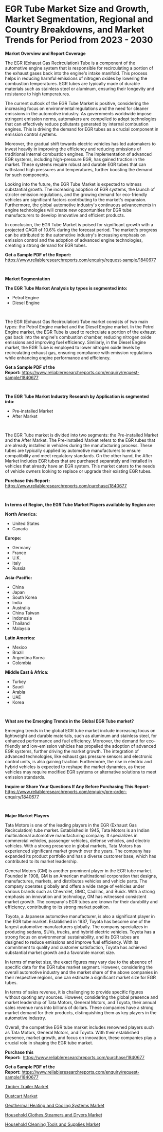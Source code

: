 <p><h1>EGR Tube Market Size and Growth, Market Segmentation, Regional and Country Breakdowns, and Market Trends for Period from 2023 -  2030</h1></p><p><strong>Market Overview and Report Coverage</strong></p>
<p><p>The EGR (Exhaust Gas Recirculation) Tube is a component of the automotive engine system that is responsible for recirculating a portion of the exhaust gases back into the engine's intake manifold. This process helps in reducing harmful emissions of nitrogen oxides by lowering the combustion temperatures. EGR tubes are typically made of durable materials such as stainless steel or aluminum, ensuring their longevity and resistance to high temperatures.</p><p>The current outlook of the EGR Tube Market is positive, considering the increasing focus on environmental regulations and the need for cleaner emissions in the automotive industry. As governments worldwide impose stringent emission norms, automakers are compelled to adopt technologies that can effectively reduce pollutants generated by internal combustion engines. This is driving the demand for EGR tubes as a crucial component in emission control systems.</p><p>Moreover, the gradual shift towards electric vehicles has led automakers to invest heavily in improving the efficiency and reducing emissions of traditional internal combustion engines. The implementation of advanced EGR systems, including high-pressure EGR, has gained traction in the market. These systems require robust and durable EGR tubes that can withstand high pressures and temperatures, further boosting the demand for such components.</p><p>Looking into the future, the EGR Tube Market is expected to witness substantial growth. The increasing adoption of EGR systems, the launch of stricter emission regulations, and the growing demand for eco-friendly vehicles are significant factors contributing to the market's expansion. Furthermore, the global automotive industry's continuous advancements in engine technologies will create new opportunities for EGR tube manufacturers to develop innovative and efficient products.</p><p>In conclusion, the EGR Tube Market is poised for significant growth with a projected CAGR of 10.6% during the forecast period. The market's progress can be attributed to the automotive industry's increasing emphasis on emission control and the adoption of advanced engine technologies, creating a strong demand for EGR tubes.</p></p>
<p><strong>Get a Sample PDF of the Report:</strong> <a href="https://www.reliableresearchreports.com/enquiry/request-sample/1840677">https://www.reliableresearchreports.com/enquiry/request-sample/1840677</a></p>
<p>&nbsp;</p>
<p><strong>Market Segmentation</strong></p>
<p><strong>The EGR Tube Market Analysis by types is segmented into:</strong></p>
<p><ul><li>Petrol Engine</li><li>Diesel Engine</li></ul></p>
<p>&nbsp;</p>
<p><p>The EGR (Exhaust Gas Recirculation) Tube market consists of two main types: the Petrol Engine market and the Diesel Engine market. In the Petrol Engine market, the EGR Tube is used to recirculate a portion of the exhaust gas back into the engine's combustion chamber, reducing nitrogen oxide emissions and improving fuel efficiency. Similarly, in the Diesel Engine market, the EGR Tube is employed to lower nitrogen oxide levels by recirculating exhaust gas, ensuring compliance with emission regulations while enhancing engine performance and efficiency.</p></p>
<p><strong>Get a Sample PDF of the Report:</strong>&nbsp;<a href="https://www.reliableresearchreports.com/enquiry/request-sample/1840677">https://www.reliableresearchreports.com/enquiry/request-sample/1840677</a></p>
<p>&nbsp;</p>
<p><strong>The EGR Tube Market Industry Research by Application is segmented into:</strong></p>
<p><ul><li>Pre-installed Market</li><li>After Market</li></ul></p>
<p>&nbsp;</p>
<p><p>The EGR Tube market is divided into two segments: the Pre-installed Market and the After Market. The Pre-installed Market refers to the EGR tubes that are already installed in vehicles during the manufacturing process. These tubes are typically supplied by automotive manufacturers to ensure compatibility and meet regulatory standards. On the other hand, the After Market includes EGR tubes that are purchased separately and installed in vehicles that already have an EGR system. This market caters to the needs of vehicle owners looking to replace or upgrade their existing EGR tubes.</p></p>
<p><strong>Purchase this Report:</strong>&nbsp; <a href="https://www.reliableresearchreports.com/purchase/1840677">https://www.reliableresearchreports.com/purchase/1840677</a></p>
<p>&nbsp;</p>
<p><strong>In terms of Region, the EGR Tube Market Players available by Region are:</strong></p>
<p>
    <p> <strong> North America: </strong>
        <ul>
            <li>United States</li>
            <li>Canada</li>
        </ul>
        </p> 
    <p> <strong> Europe: </strong>
        <ul>
            <li>Germany</li>
            <li>France</li>
            <li>U.K.</li>
            <li>Italy</li>
            <li>Russia</li>
        </ul>
        </p> 
    <p> <strong> Asia-Pacific: </strong>
        <ul>
            <li>China</li>
            <li>Japan</li>
            <li>South Korea</li>
            <li>India</li>
            <li>Australia</li>
            <li>China Taiwan</li>
            <li>Indonesia</li>
            <li>Thailand</li>
            <li>Malaysia</li>
        </ul>
        </p> 
    <p> <strong> Latin America: </strong>
        <ul>
            <li>Mexico</li>
            <li>Brazil</li>
            <li>Argentina Korea</li>
            <li>Colombia</li>
        </ul>
        </p> 
    <p> <strong> Middle East & Africa: </strong>
        <ul>
            <li>Turkey</li>
            <li>Saudi</li>
            <li>Arabia</li>
            <li>UAE</li>
            <li>Korea</li>
        </ul>
    </p>
    </p>
<p>&nbsp;</p>
<p><strong>What are the Emerging Trends in the Global EGR Tube market?</strong></p>
<p><p>Emerging trends in the global EGR tube market include increasing focus on lightweight and durable materials, such as aluminum and stainless steel, for enhanced performance and fuel efficiency. Moreover, the demand for eco-friendly and low-emission vehicles has propelled the adoption of advanced EGR systems, further driving the market growth. The integration of advanced technologies, like exhaust gas pressure sensors and electronic control units, is also gaining traction. Furthermore, the rise in electric and hybrid vehicles is expected to reshape the market dynamics, as these vehicles may require modified EGR systems or alternative solutions to meet emission standards.</p></p>
<p><strong>Inquire or Share Your Questions If Any Before Purchasing This Report</strong>- <a href="https://www.reliableresearchreports.com/enquiry/pre-order-enquiry/1840677">https://www.reliableresearchreports.com/enquiry/pre-order-enquiry/1840677</a></p>
<p>&nbsp;</p>
<p><strong>Major Market Players</strong></p>
<p><p>Tata Motors is one of the leading players in the EGR (Exhaust Gas Recirculation) tube market. Established in 1945, Tata Motors is an Indian multinational automotive manufacturing company. It specializes in commercial vehicles, passenger vehicles, defense vehicles, and electric vehicles. With a strong presence in global markets, Tata Motors has experienced significant market growth over the years. The company has expanded its product portfolio and has a diverse customer base, which has contributed to its market leadership.</p><p>General Motors (GM) is another prominent player in the EGR tube market. Founded in 1908, GM is an American multinational corporation that designs, manufactures, markets, and distributes vehicles and vehicle parts. The company operates globally and offers a wide range of vehicles under various brands such as Chevrolet, GMC, Cadillac, and Buick. With a strong emphasis on innovation and technology, GM has witnessed consistent market growth. The company's EGR tubes are known for their durability and efficiency, contributing to its strong market position.</p><p>Toyota, a Japanese automotive manufacturer, is also a significant player in the EGR tube market. Established in 1937, Toyota has become one of the largest automotive manufacturers globally. The company specializes in producing sedans, SUVs, trucks, and hybrid electric vehicles. Toyota has a strong focus on environmental sustainability, and its EGR tubes are designed to reduce emissions and improve fuel efficiency. With its commitment to quality and customer satisfaction, Toyota has achieved substantial market growth and a favorable market size.</p><p>In terms of market size, the exact figures may vary due to the absence of specific data for the EGR tube market segment. However, considering the overall automotive industry and the market share of the above companies in their respective regions, one can estimate a significant market size for EGR tubes.</p><p>In terms of sales revenue, it is challenging to provide specific figures without quoting any sources. However, considering the global presence and market leadership of Tata Motors, General Motors, and Toyota, their annual sales revenue runs into billions of dollars. These companies have a strong market demand for their products, distinguishing them as key players in the automotive industry.</p><p>Overall, the competitive EGR tube market includes renowned players such as Tata Motors, General Motors, and Toyota. With their established presence, market growth, and focus on innovation, these companies play a crucial role in shaping the EGR tube market.</p></p>
<p><strong>Purchase this Report:</strong>&nbsp;&nbsp;<a href="https://www.reliableresearchreports.com/purchase/1840677">https://www.reliableresearchreports.com/purchase/1840677</a></p>
<p></p>
<p><strong>Get a Sample PDF of the Report:</strong>&nbsp;<a href="https://www.reliableresearchreports.com/enquiry/request-sample/1840677">https://www.reliableresearchreports.com/enquiry/request-sample/1840677</a></p>
<p><p><a href="https://github.com/melchekhinf/Market-Research-Report-List-1/blob/main/timber-trailer-market.md">Timber Trailer Market</a></p><p><a href="https://github.com/sndrkn/Market-Research-Report-List-1/blob/main/dustcart-market.md">Dustcart Market</a></p><p><a href="https://www.linkedin.com/pulse/geothermal-heating-cooling-systems-market-size-2023-2030-5xvde/">Geothermal Heating and Cooling Systems Market</a></p><p><a href="https://medium.com/@devidwarnerrp23/household-clothes-steamers-and-dryers-market-furnishes-information-on-market-share-market-trends-49a4f552bb52">Household Clothes Steamers and Dryers Market</a></p><p><a href="https://medium.com/@mhdhonirp23/household-cleaning-tools-and-supplies-market-comprehensive-assessment-by-type-application-and-7d640c9c5298">Household Cleaning Tools and Supplies Market</a></p></p>